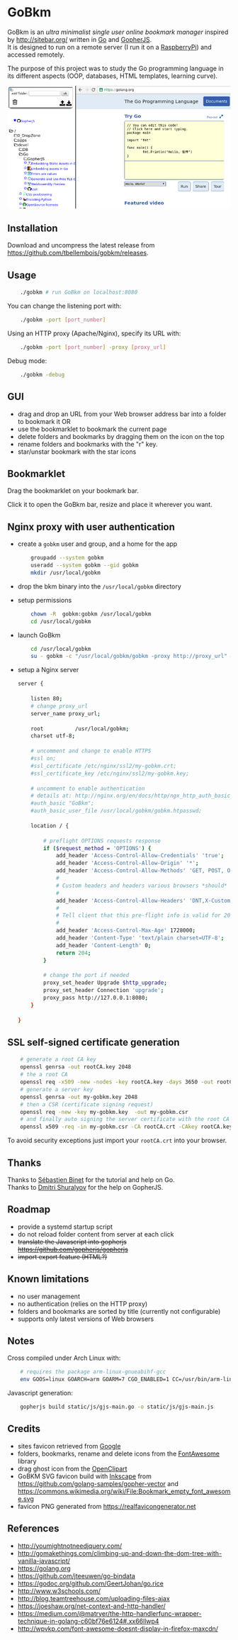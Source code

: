 # GoBkm

GoBkm is an *ultra minimalist single user online bookmark manager* inspired by <http://sitebar.org/> written in [Go](https://golang.org/) and [GopherJS](http://www.gopherjs.org/).  
It is designed to run on a remote server (I run it on a [RaspberryPi](https://www.raspberrypi.org/)) and accessed remotely.

The purpose of this project was to study the Go programming language in its different aspects (OOP, databases, HTML templates, learning curve).

![screenshot](screenshot.png)

## Installation

Download and uncompress the latest release from <https://github.com/tbellembois/gobkm/releases>.

## Usage

```bash
    ./gobkm # run GoBkm on localhost:8080
```

You can change the listening port with:
```bash
    ./gobkm -port [port_number]
```

Using an HTTP proxy (Apache/Nginx), specify its URL with:
```bash
    ./gobkm -port [port_number] -proxy [proxy_url]
```

Debug mode:
```bash
    ./gobkm -debug
```

## GUI

- drag and drop an URL from your Web browser address bar into a folder to bookmark it OR
- use the bookmarklet to bookmark the current page
- delete folders and bookmarks by dragging them on the icon on the top
- rename folders and bookmarks with the "r" key.
- star/unstar bookmark with the star icons

## Bookmarklet

Drag the bookmarklet on your bookmark bar.

Click it to open the GoBkm bar, resize and place it wherever you want.

## Nginx proxy with user authentication

- create a `gobkm` user and group, and a home for the app

    ```bash
        groupadd --system gobkm
        useradd --system gobkm --gid gobkm
        mkdir /usr/local/gobkm
    ```

- drop the bkm binary into the `/usr/local/gobkm` directory

- setup permissions

    ```bash
        chown -R  gobkm:gobkm /usr/local/gobkm
        cd /usr/local/gobkm
    ```

- launch GoBkm

    ```bash
        cd /usr/local/gobkm
        su - gobkm -c "/usr/local/gobkm/gobkm -proxy http://proxy_url" &
    ```

- setup a Nginx server

    ```bash
    server {

        listen 80;
        # change proxy_url
        server_name proxy_url;
          
        root          /usr/local/gobkm;  
        charset utf-8;
    
        # uncomment and change to enable HTTPS
        #ssl on;
        #ssl_certificate /etc/nginx/ssl2/my-gobkm.crt;
        #ssl_certificate_key /etc/nginx/ssl2/my-gobkm.key;

        # uncomment to enable authentication
        # details at: http://nginx.org/en/docs/http/ngx_http_auth_basic_module.html
        #auth_basic "GoBkm";
        #auth_basic_user_file /usr/local/gobkm/gobkm.htpasswd;

        location / {

		  	# preflight OPTIONS requests response
			if ($request_method = 'OPTIONS') {
				add_header 'Access-Control-Allow-Credentials' 'true';
				add_header 'Access-Control-Allow-Origin' '*';
				add_header 'Access-Control-Allow-Methods' 'GET, POST, OPTIONS';
				#
				# Custom headers and headers various browsers *should* be OK with but aren't
				#
				add_header 'Access-Control-Allow-Headers' 'DNT,X-CustomHeader,Keep-Alive,User-Agent,X-Requested-With,If-Modified-Since,Cache-Control,Content-Type';
				#
				# Tell client that this pre-flight info is valid for 20 days
				#
				add_header 'Access-Control-Max-Age' 1728000;
				add_header 'Content-Type' 'text/plain charset=UTF-8';
				add_header 'Content-Length' 0;
				return 204;
			}

            # change the port if needed
        	proxy_set_header Upgrade $http_upgrade;
        	proxy_set_header Connection 'upgrade';
        	proxy_pass http://127.0.0.1:8080;
        }

    }
    ```

## SSL self-signed certificate generation

```bash
	# generate a root CA key
	openssl genrsa -out rootCA.key 2048
	# the a root CA
	openssl req -x509 -new -nodes -key rootCA.key -days 3650 -out rootCA.crt
	# generate a server key  
    openssl genrsa -out my-gobkm.key 2048
	# then a CSR (certificate signing request)
	openssl req -new -key my-gobkm.key  -out my-gobkm.csr
	# and finally auto signing the server certificate with the root CA
    openssl x509 -req -in my-gobkm.csr -CA rootCA.crt -CAkey rootCA.key -CAcreateserial -out my-gobkm.crt -days 3650
```
To avoid security exceptions just import your `rootCA.crt` into your browser.

## Thanks

Thanks to [Sébastien Binet](https://github.com/sbinet) for the tutorial and help on Go.  
Thanks to [Dmitri Shuralyov](https://github.com/shurcooL) for the help on GopherJS.

## Roadmap

- provide a systemd startup script
- do not reload folder content from server at each click
- ~~translate the Javascript into gopherjs <https://github.com/gopherjs/gopherjs>~~
- ~~import export feature (HTML?)~~

## Known limitations

- no user management
- no authentication (relies on the HTTP proxy)
- folders and bookmarks are sorted by title (currently not configurable)
- supports only latest versions of Web browsers

## Notes

Cross compiled under Arch Linux with:
```bash
    # requires the package arm-linux-gnueabihf-gcc
    env GOOS=linux GOARCH=arm GOARM=7 CGO_ENABLED=1 CC=/usr/bin/arm-linux-gnueabihf-gcc go build .
```

Javascript generation:
```bash
    gopherjs build static/js/gjs-main.go -o static/js/gjs-main.js
```

## Credits

- sites favicon retrieved from [Google](http://www.google.com)
- folders, bookmarks, rename and delete icons from the [FontAwesome](https://fontawesome.github.io/Font-Awesome/) library
- drag ghost icon from the [OpenClipart](https://openclipart.org/)
- GoBKM SVG favicon build with [Inkscape](http://www.inkscape-fr.org/) from <https://github.com/golang-samples/gopher-vector> and <https://commons.wikimedia.org/wiki/File:Bookmark_empty_font_awesome.svg>
- favicon PNG generated from <https://realfavicongenerator.net>

## References

- <http://youmightnotneedjquery.com/>
- <http://gomakethings.com/climbing-up-and-down-the-dom-tree-with-vanilla-javascript/>
- <https://golang.org>
- <https://github.com/jteeuwen/go-bindata>
- <https://godoc.org/github.com/GeertJohan/go.rice>
- <http://www.w3schools.com/>
- <http://blog.teamtreehouse.com/uploading-files-ajax>
- <https://joeshaw.org/net-context-and-http-handler/>
- <https://medium.com/@matryer/the-http-handlerfunc-wrapper-technique-in-golang-c60bf76e6124#.xx66llwp4>
- <http://wpvkp.com/font-awesome-doesnt-display-in-firefox-maxcdn/>
